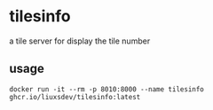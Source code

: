 # tilesinfo

a tile server for display the tile number

## usage

```
docker run -it --rm -p 8010:8000 --name tilesinfo ghcr.io/liuxsdev/tilesinfo:latest
```
